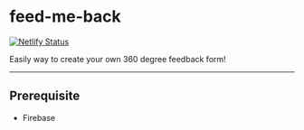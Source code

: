 # feed-me-back

[![Netlify Status](https://api.netlify.com/api/v1/badges/ea5aa22f-cded-4725-9078-b7d50cf38770/deploy-status)](https://app.netlify.com/sites/elastic-snyder-176aa2/deploys)

Easily way to create your own 360 degree feedback form!


-----------------

## Prerequisite

- Firebase
